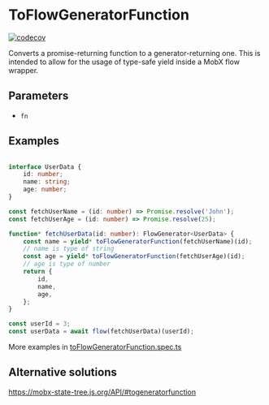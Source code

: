 # ToFlowGeneratorFunction

[![codecov](https://codecov.io/github/harunou/to-flow-generator-function/branch/main/graph/badge.svg?token=1WTYGPJ8N5)](https://codecov.io/github/harunou/to-flow-generator-function)

Converts a promise-returning function to a generator-returning one. This is intended to allow for the usage of type-safe yield inside a MobX flow wrapper.

## Parameters

- `fn`

## Examples

```typescript

interface UserData {
    id: number;
    name: string;
    age: number;
}

const fetchUserName = (id: number) => Promise.resolve('John');
const fetchUserAge = (id: number) => Promise.resolve(25);

function* fetchUserData(id: number): FlowGenerator<UserData> {
    const name = yield* toFlowGeneratorFunction(fetchUserName)(id);
    // name is type of string
    const age = yield* toFlowGeneratorFunction(fetchUserAge)(id);
    // age is type of number
    return {
        id,
        name,
        age,
    };
}

const userId = 3;
const userData = await flow(fetchUserData)(userId);

```

More examples in [toFlowGeneratorFunction.spec.ts](./src/toFlowGeneratorFunction.spec.ts)

## Alternative solutions

<https://mobx-state-tree.js.org/API/#togeneratorfunction>
